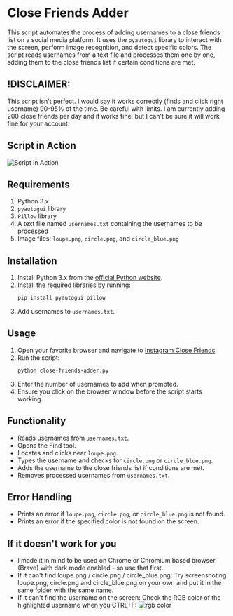 # Close Friends Adder

This script automates the process of adding usernames to a close friends list on a social media platform. It uses the `pyautogui` library to interact with the screen, perform image recognition, and detect specific colors. The script reads usernames from a text file and processes them one by one, adding them to the close friends list if certain conditions are met.

## !DISCLAIMER:
This script isn't perfect. I would say it works correctly (finds and click right username) 90-95% of the time.
Be careful with limits. I am currently adding 200 close friends per day and it works fine, but I can't be sure it will work fine for your account.

## Script in Action

![Script in Action](https://github.com/user-attachments/assets/976476cd-b2e0-4819-868f-de133549d885)


## Requirements

1. Python 3.x
2. `pyautogui` library
3. `Pillow` library
4. A text file named `usernames.txt` containing the usernames to be processed
5. Image files: `loupe.png`, `circle.png`, and `circle_blue.png`

## Installation

1. Install Python 3.x from the [official Python website](https://www.python.org/).
2. Install the required libraries by running:
    ```bash
    pip install pyautogui pillow
    ```
3. Add usernames to `usernames.txt`.

## Usage

1. Open your favorite browser and navigate to [Instagram Close Friends](https://www.instagram.com/accounts/close_friends/).
2. Run the script:
    ```bash
    python close-friends-adder.py
    ```
3. Enter the number of usernames to add when prompted.
4. Ensure you click on the browser window before the script starts working.

## Functionality

- Reads usernames from `usernames.txt`.
- Opens the Find tool.
- Locates and clicks near `loupe.png`.
- Types the username and checks for `circle.png` or `circle_blue.png`.
- Adds the username to the close friends list if conditions are met.
- Removes processed usernames from `usernames.txt`.

## Error Handling

- Prints an error if `loupe.png`, `circle.png`, or `circle_blue.png` is not found.
- Prints an error if the specified color is not found on the screen.

## If it doesn't work for you
- I made it in mind to be used on Chrome or Chromium based browser (Brave) with dark mode enabled - so use that first.
- If it can't find loupe.png / circle.png / circle_blue.png:
Try screenshoting loupe.png, circle.png and circle_blue.png on your own and put it in the same folder with the same name.
- If it can't find the username on the screen:
Check the RGB color of the highlighted username when you CTRL+F:
![rgb color](https://github.com/user-attachments/assets/31754b9e-ed28-4c8a-bcd2-3e8be5482245)
